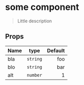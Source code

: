 # some component
 > Little description

## Props

| Name          | type          | Default  |
| ------------- |:-------------:| --------:|
| bla           | `string`      | foo      |
| blo           | `string`      | bar      |
| alt           | `number`      | 1      |



